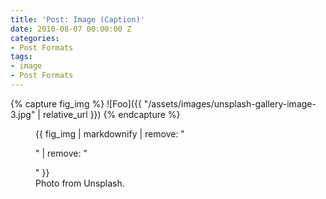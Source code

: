 ```yaml
---
title: 'Post: Image (Caption)'
date: 2010-08-07 00:00:00 Z
categories:
- Post Formats
tags:
- image
- Post Formats
---
```


{% capture fig_img %}
![Foo]({{ "/assets/images/unsplash-gallery-image-3.jpg" | relative_url }})
{% endcapture %}

<figure>
  {{ fig_img | markdownify | remove: "<p>" | remove: "</p>" }}
  <figcaption>Photo from Unsplash.</figcaption>
</figure>